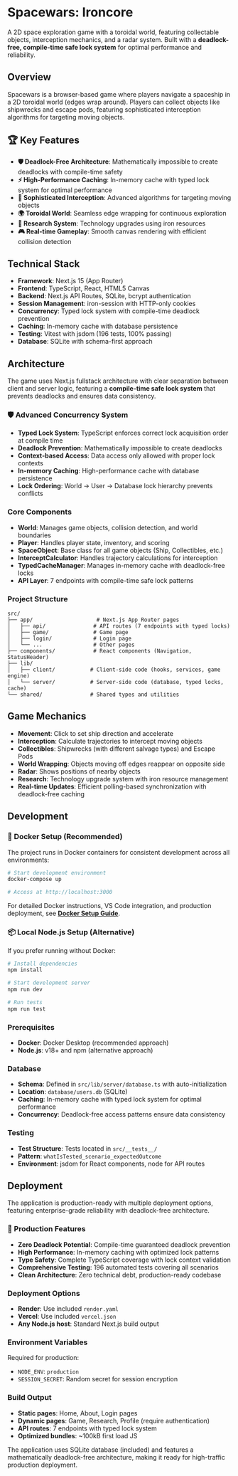 # Spacewars: Ironcore

A 2D space exploration game with a toroidal world, featuring collectable objects, interception mechanics, and a radar system. Built with a **deadlock-free, compile-time safe lock system** for optimal performance and reliability.

## Overview

Spacewars is a browser-based game where players navigate a spaceship in a 2D toroidal world (edges wrap around). Players can collect objects like shipwrecks and escape pods, featuring sophisticated interception algorithms for targeting moving objects.

## 🏆 Key Features

- **🛡️ Deadlock-Free Architecture**: Mathematically impossible to create deadlocks with compile-time safety
- **⚡ High-Performance Caching**: In-memory cache with typed lock system for optimal performance
- **🎯 Sophisticated Interception**: Advanced algorithms for targeting moving objects
- **🌍 Toroidal World**: Seamless edge wrapping for continuous exploration
- **🔬 Research System**: Technology upgrades using iron resources
- **🎮 Real-time Gameplay**: Smooth canvas rendering with efficient collision detection

## Technical Stack

- **Framework**: Next.js 15 (App Router)
- **Frontend**: TypeScript, React, HTML5 Canvas
- **Backend**: Next.js API Routes, SQLite, bcrypt authentication
- **Session Management**: iron-session with HTTP-only cookies
- **Concurrency**: Typed lock system with compile-time deadlock prevention
- **Caching**: In-memory cache with database persistence
- **Testing**: Vitest with jsdom (196 tests, 100% passing)
- **Database**: SQLite with schema-first approach

## Architecture

The game uses Next.js fullstack architecture with clear separation between client and server logic, featuring a **compile-time safe lock system** that prevents deadlocks and ensures data consistency.

### 🛡️ Advanced Concurrency System

- **Typed Lock System**: TypeScript enforces correct lock acquisition order at compile time
- **Deadlock Prevention**: Mathematically impossible to create deadlocks
- **Context-based Access**: Data access only allowed with proper lock contexts
- **In-memory Caching**: High-performance cache with database persistence
- **Lock Ordering**: World → User → Database lock hierarchy prevents conflicts

### Core Components

- **World**: Manages game objects, collision detection, and world boundaries
- **Player**: Handles player state, inventory, and scoring  
- **SpaceObject**: Base class for all game objects (Ship, Collectibles, etc.)
- **InterceptCalculator**: Handles trajectory calculations for interception
- **TypedCacheManager**: Manages in-memory cache with deadlock-free locks
- **API Layer**: 7 endpoints with compile-time safe lock patterns

### Project Structure

```
src/
├── app/                    # Next.js App Router pages
│   ├── api/               # API routes (7 endpoints with typed locks)
│   ├── game/              # Game page
│   ├── login/             # Login page
│   └── ...                # Other pages
├── components/            # React components (Navigation, StatusHeader)
├── lib/
│   ├── client/           # Client-side code (hooks, services, game engine)
│   └── server/           # Server-side code (database, typed locks, cache)
└── shared/               # Shared types and utilities
```

## Game Mechanics

- **Movement**: Click to set ship direction and accelerate
- **Interception**: Calculate trajectories to intercept moving objects
- **Collectibles**: Shipwrecks (with different salvage types) and Escape Pods
- **World Wrapping**: Objects moving off edges reappear on opposite side
- **Radar**: Shows positions of nearby objects
- **Research**: Technology upgrade system with iron resource management
- **Real-time Updates**: Efficient polling-based synchronization with deadlock-free caching

## Development

### 🐳 Docker Setup (Recommended)

The project runs in Docker containers for consistent development across all environments:

```bash
# Start development environment
docker-compose up

# Access at http://localhost:3000
```

For detailed Docker instructions, VS Code integration, and production deployment, see **[Docker Setup Guide](doc/DOCKER_README.md)**.

### 📦 Local Node.js Setup (Alternative)

If you prefer running without Docker:

```bash
# Install dependencies
npm install

# Start development server
npm run dev

# Run tests
npm run test
```

### Prerequisites

- **Docker**: Docker Desktop (recommended approach)
- **Node.js**: v18+ and npm (alternative approach)

### Database

- **Schema**: Defined in `src/lib/server/database.ts` with auto-initialization
- **Location**: `database/users.db` (SQLite)
- **Caching**: In-memory cache with typed lock system for optimal performance
- **Concurrency**: Deadlock-free access patterns ensure data consistency

### Testing

- **Test Structure**: Tests located in `src/__tests__/`
- **Pattern**: `whatIsTested_scenario_expectedOutcome`
- **Environment**: jsdom for React components, node for API routes


## Deployment

The application is production-ready with multiple deployment options, featuring enterprise-grade reliability with deadlock-free architecture.

### 🚀 Production Features

- **Zero Deadlock Potential**: Compile-time guaranteed deadlock prevention
- **High Performance**: In-memory caching with optimized lock patterns
- **Type Safety**: Complete TypeScript coverage with lock context validation
- **Comprehensive Testing**: 196 automated tests covering all scenarios
- **Clean Architecture**: Zero technical debt, production-ready codebase

### Deployment Options

- **Render**: Use included `render.yaml`
- **Vercel**: Use included `vercel.json` 
- **Any Node.js host**: Standard Next.js build output

### Environment Variables

Required for production:

- `NODE_ENV`: `production`
- `SESSION_SECRET`: Random secret for session encryption

### Build Output

- **Static pages**: Home, About, Login pages
- **Dynamic pages**: Game, Research, Profile (require authentication)
- **API routes**: 7 endpoints with typed lock system
- **Optimized bundles**: ~100kB first load JS

The application uses SQLite database (included) and features a mathematically deadlock-free architecture, making it ready for high-traffic production deployment.

